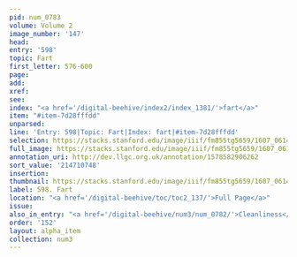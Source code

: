 ```yaml
---
pid: num_0783
volume: Volume 2
image_number: '147'
head:
entry: '598'
topic: Fart
first_letter: 576-600
page:
add:
xref:
see:
index: "<a href='/digital-beehive/index2/index_1381/'>fart</a>"
item: "#item-7d28fffdd"
unparsed:
line: 'Entry: 598|Topic: Fart|Index: fart|#item-7d28fffdd'
selection: https://stacks.stanford.edu/image/iiif/fm855tg5659/1607_0614/336,748,2921,320/full/0/default.jpg
full_image: https://stacks.stanford.edu/image/iiif/fm855tg5659/1607_0614/full/full/0/default.jpg
annotation_uri: http://dev.llgc.org.uk/annotation/1578582906262
sort_value: '214710748'
insertion:
thumbnail: https://stacks.stanford.edu/image/iiif/fm855tg5659/1607_0614/336,748,600,180/250,/0/default.jpg
label: 598. Fart
location: "<a href='/digital-beehive/toc/toc2_137/'>Full Page</a>"
issue:
also_in_entry: "<a href='/digital-beehive/num3/num_0782/'>Cleanliness</a>"
order: '152'
layout: alpha_item
collection: num3
---
```


